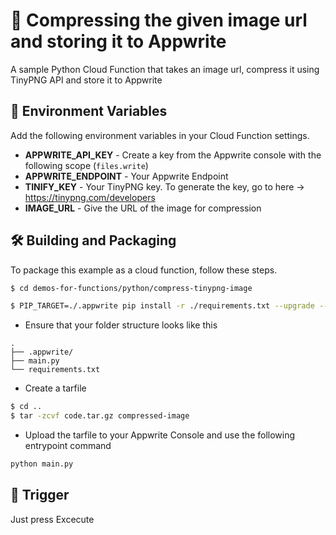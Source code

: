 # 🎴 Compressing the given image url and storing it to Appwrite
A sample Python Cloud Function that takes an image url, compress it using TinyPNG API and store it to Appwrite

## 📝 Environment Variables
Add the following environment variables in your Cloud Function settings.

* **APPWRITE_API_KEY** - Create a key from the Appwrite console with the following scope (`files.write`)
* **APPWRITE_ENDPOINT** - Your Appwrite Endpoint
* **TINIFY_KEY** - Your TinyPNG key. To generate the key, go to here -> https://tinypng.com/developers
* **IMAGE_URL** - Give the URL of the image for compression

## 🛠 Building and Packaging

To package this example as a cloud function, follow these steps.

```bash
$ cd demos-for-functions/python/compress-tinypng-image

$ PIP_TARGET=./.appwrite pip install -r ./requirements.txt --upgrade --ignore-installed
```

* Ensure that your folder structure looks like this 
```
.
├── .appwrite/
├── main.py
└── requirements.txt
```

* Create a tarfile

```bash
$ cd ..
$ tar -zcvf code.tar.gz compressed-image
```

* Upload the tarfile to your Appwrite Console and use the following entrypoint command

```bash
python main.py
```

## 🎯 Trigger
Just press Excecute

